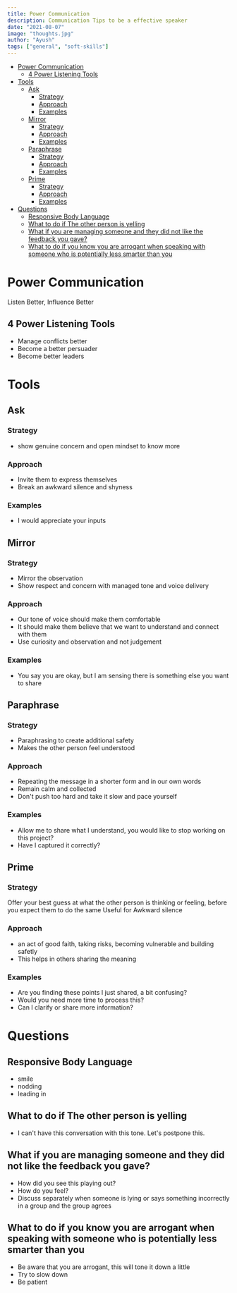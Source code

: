 ```yaml
---
title: Power Communication
description: Communication Tips to be a effective speaker
date: "2021-08-07"
image: "thoughts.jpg"
author: "Ayush"
tags: ["general", "soft-skills"]
---
```



<!-- vim-markdown-toc GFM -->

* [Power Communication](#power-communication)
   * [4 Power Listening Tools](#4-power-listening-tools)
* [Tools](#tools)
   * [Ask](#ask)
      * [Strategy](#strategy)
      * [Approach](#approach)
      * [Examples](#examples)
   * [Mirror](#mirror)
      * [Strategy](#strategy-1)
      * [Approach](#approach-1)
      * [Examples](#examples-1)
   * [Paraphrase](#paraphrase)
      * [Strategy](#strategy-2)
      * [Approach](#approach-2)
      * [Examples](#examples-2)
   * [Prime](#prime)
      * [Strategy](#strategy-3)
      * [Approach](#approach-3)
      * [Examples](#examples-3)
* [Questions](#questions)
   * [Responsive Body Language](#responsive-body-language)
   * [What to do if The other person is yelling](#what-to-do-if-the-other-person-is-yelling)
   * [What if you are managing someone and they did not like the feedback you gave?](#what-if-you-are-managing-someone-and-they-did-not-like-the-feedback-you-gave)
   * [What to do if you know you are arrogant when speaking with someone who is potentially less smarter than you](#what-to-do-if-you-know-you-are-arrogant-when-speaking-with-someone-who-is-potentially-less-smarter-than-you)

<!-- vim-markdown-toc -->

# Power Communication
Listen Better, Influence Better

## 4 Power Listening Tools
- Manage conflicts better
- Become a better persuader
- Become better leaders

# Tools
## Ask
### Strategy 
- show genuine concern and open mindset to know more
### Approach
- Invite them to express themselves
- Break an awkward silence and shyness
### Examples
- I would appreciate your inputs

## Mirror
### Strategy
- Mirror the observation
- Show respect and concern with managed tone and voice delivery

### Approach
- Our tone of voice should make them comfortable
- It should make them believe that we want to understand and connect with them
- Use curiosity and observation and not judgement

### Examples
- You say you are okay, but I am sensing there is something else you want to share

## Paraphrase
### Strategy
- Paraphrasing to create additional safety
- Makes the other person feel understood

### Approach
- Repeating the message in a shorter form and in our own words
- Remain calm and collected
- Don't push too hard and take it slow and pace yourself

### Examples
- Allow me to share what I understand, you would like to stop working on this project?
- Have I captured it correctly?

## Prime
### Strategy
Offer your best guess at what the other person is thinking or feeling, before you expect them to do the same
Useful for Awkward silence

### Approach
- an act of good faith, taking risks, becoming vulnerable and building safetly
- This helps in others sharing the meaning

### Examples
- Are you finding these points I just shared, a bit confusing?
- Would you need more time to process this?
- Can I clarify or share more information?

# Questions

## Responsive Body Language
- smile
- nodding
- leading in

## What to do if The other person is yelling
- I can't have this conversation with this tone. Let's postpone this.

## What if you are managing someone and they did not like the feedback you gave?
- How did you see this playing out?
- How do you feel?
- Discuss separately when someone is lying or says something incorrectly in a group and the group agrees

## What to do if you know you are arrogant when speaking with someone who is potentially less smarter than you
- Be aware that you are arrogant, this will tone it down a little
- Try to slow down
- Be patient
